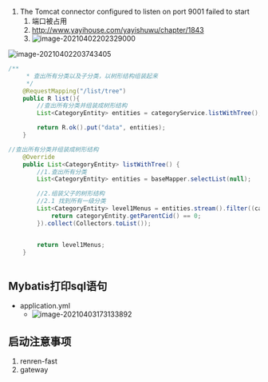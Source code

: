 1. The Tomcat connector configured to listen on port 9001 failed to start
   1. 端口被占用
   2. http://www.yayihouse.com/yayishuwu/chapter/1843
   3. ![image-20210402202329000](https://raw.githubusercontent.com/TWDH/Leetcode-From-Zero/pictures/img/image-20210402202329000.png)

![image-20210402203743405](https://raw.githubusercontent.com/TWDH/Leetcode-From-Zero/pictures/img/image-20210402203743405.png)



```java
/**
     * 查出所有分类以及子分类，以树形结构组装起来
     */
    @RequestMapping("/list/tree")
    public R list(){
        //查出所有分类并组装成树形结构
        List<CategoryEntity> entities = categoryService.listWithTree();

        return R.ok().put("data", entities);
    }

//查出所有分类并组装成树形结构
    @Override
    public List<CategoryEntity> listWithTree() {
        //1.查出所有分类
        List<CategoryEntity> entities = baseMapper.selectList(null);

        //2.组装父子的树形结构
        //2.1 找到所有一级分类
        List<CategoryEntity> level1Menus = entities.stream().filter((categoryEntity) -> {
            return categoryEntity.getParentCid() == 0;
        }).collect(Collectors.toList());


        return level1Menus;
    }



```

## Mybatis打印sql语句

* application.yml
  * ![image-20210403173133892](https://raw.githubusercontent.com/TWDH/Leetcode-From-Zero/pictures/img/image-20210403173133892.png)

## 启动注意事项

1. renren-fast
2. gateway





































